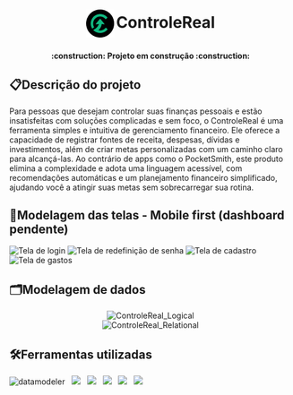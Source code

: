 <h1 align="center"> <sub> <sub> <sub> <img src="./img/Logo.png" alt="Logo da ControleReal"> </sub> </sub> </sub>ControleReal </a> </h1>

<h4 align="center"> 
	:construction:  Projeto em construção  :construction:
</h4>

## :clipboard:Descrição do projeto
Para pessoas que desejam controlar suas finanças pessoais e estão insatisfeitas com soluções complicadas e sem foco, o ControleReal é uma ferramenta simples e intuitiva de gerenciamento financeiro.
Ele oferece a capacidade de registrar fontes de receita, despesas, dívidas e investimentos, além de criar metas personalizadas com um caminho claro para alcançá-las.
Ao contrário de apps como o PocketSmith, este produto elimina a complexidade e adota uma linguagem acessível, com recomendações automáticas e um planejamento financeiro simplificado, ajudando você a atingir suas metas sem sobrecarregar sua rotina.

## 🎨Modelagem das telas - Mobile first (dashboard pendente)
<div> 
	<img src="https://github.com/user-attachments/assets/6237c411-adf4-44d2-90c5-a9eda5425ffe" alt="Tela de login" width="249">
	<img src="https://github.com/user-attachments/assets/39ff8f4c-67b0-4f2e-a250-5934f4bec2d0" alt="Tela de redefinição de senha" width="249">
	<img src="https://github.com/user-attachments/assets/d66f080d-5870-4ec8-b52f-28ed8dc0c711" alt="Tela de cadastro" width="249">	
 	<img src="https://github.com/user-attachments/assets/bcb5abce-748e-4df8-a29c-33880fbf7350" alt="Tela de gastos" width="249">	
</div>

## 🗂️Modelagem de dados
<div align="center">
	<img src="https://github.com/user-attachments/assets/02f12c1a-a4c0-4472-be02-53b621c8dca1" alt="ControleReal_Logical" width="700">
</div>

<div align="center">
	<img src="https://github.com/user-attachments/assets/ecc47a34-5044-4ec9-9c57-e11bfe14b5fb" alt="ControleReal_Relational" width="700">
</div>

## 🛠️Ferramentas utilizadas
<img src="https://github.com/user-attachments/assets/d1681fdd-31da-49a5-8090-0fe40d6b4e03" alt="datamodeler" width="46"> &nbsp;
<img src="https://skillicons.dev/icons?i=figma" width="35" /> &nbsp;
<img src="https://skillicons.dev/icons?i=html" width="35" /> &nbsp;
<img src="https://skillicons.dev/icons?i=css" width="35" /> &nbsp;
<img src="https://skillicons.dev/icons?i=bootstrap" width="35" /> &nbsp;
<img src="https://skillicons.dev/icons?i=javascript" width="35" /> &nbsp;






